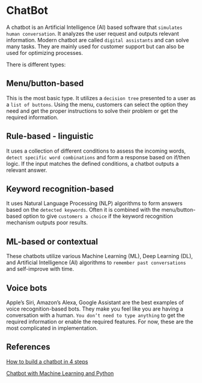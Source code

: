 # ChatBot

A chatbot is an Artificial Intelligence (AI) based software that `simulates human conversation`. It analyzes the user request and outputs relevant information. Modern chatbot are called `digital assistants` and can solve many tasks. They are mainly used for customer support but can also be used for optimizing processes.

There is different types:

## Menu/button-based

This is the most basic type. It utilizes a `decision tree`  presented to a user as a `list of buttons`. Using the menu, customers can select the option they need and get the proper instructions to solve their problem or get the required information.

## Rule-based - linguistic

It uses a collection of different conditions to assess the incoming words, `detect specific word combinations` and form a response based on if/then logic. If the input matches the defined conditions, a chatbot outputs a relevant answer.

## Keyword recognition-based

It uses Natural Language Processing (NLP) algorithms to form answers based on the `detected keywords`. Often it is combined with the menu/button-based option to give `customers a choice` if the keyword recognition mechanism outputs poor results.

## ML-based or contextual

These chatbots utilize various Machine Learning (ML), Deep Learning (DL), and Artificial Intelligence (AI) algorithms to `remember past conversations` and self-improve with time.

## Voice bots

Apple’s Siri, Amazon’s Alexa, Google Assistant are the best examples of voice recognition-based bots. They make you feel like you are having a conversation with a human. `You don’t need to type anything` to get the required information or enable the required features. For now, these are the most complicated in implementation.

## References

[How to build a chatbot in 4 steps](https://keyua.org/blog/how-to-make-a-chatbot-in-python/)

[Chatbot with Machine Learning and Python](https://thecleverprogrammer.com/2020/11/01/chatbot-with-machine-learning-and-python/)

